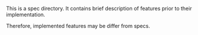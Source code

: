 This is a spec directory. It contains brief description of features prior to their implementation.

Therefore, implemented features may be differ from specs.
